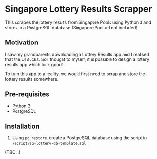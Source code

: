 # Singapore Lottery Results Scrapper

This scrapes the lottery results from Singapore Pools using Python 3 and stores in a PostgreSQL database
(Singapore Pool url not included)

## Motivation

I saw my grandparents downloading a Lottery Results app and I realised that the UI sucks. So I thought to myself, it is possible to design a lottery results app which look good?

To turn this app to a reality, we would first need to scrap and store the lottery results somewhere.

## Pre-requisites

- Python 3
- PostgreSQL

## Installation

1. Using `pg_restore`, create a PostgreSQL database using the script in `/script/sg-lottery-db-template.sql`

(TBC...)